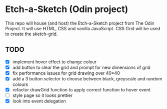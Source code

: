 # Etch-a-Sketch (Odin project)

This repo will house (and host) the Etch-a-Sketch project from The Odin Project.
It will use HTML, CSS and vanilla JavaScript.
CSS Grid will be used to create the sketch-grid.

## TODO
- [x] implement hover effect to change colour
- [x] add button to clear the grid and prompt for new dimensions of grid
- [x] fix performance issues for grid drawing over 40*40
- [x] add a 3 button selector to choose between black, greyscale and random colours
- [x] refactor drawGrid function to apply correct function to hover event
- [ ] style page so it looks prettier
- [x] look into event delegation